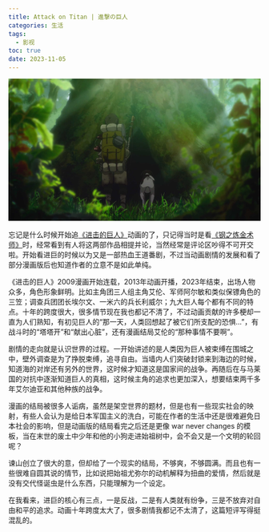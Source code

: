 ```yaml
---
title: Attack on Titan | 進撃の巨人
categories: 生活
tags:
  - 影视
toc: true
date: 2023-11-05
---
```


![](../images/2023/attack-on-titan.jpg)

忘记是什么时候开始追[《进击的巨人》](https://movie.douban.com/subject/23748525/)动画的了，只记得当时是看[《钢之炼金术师》](https://movie.douban.com/subject/3430169/)时，经常看到有人将这两部作品相提并论，当然经常是评论区吵得不可开交啦。开始看进巨的时候以为又是一部热血王道番剧，不过当动画剧情的发展和看了部分漫画版后也知道作者的立意不是如此单纯。

《进击的巨人》2009漫画开始连载，2013年动画开播，2023年结束，出场人物众多，角色形象鲜明。比如主角团三人组主角艾伦、军师阿尔敏和类似保镖角色的三笠；调查兵团团长埃尔文、一米六的兵长利威尔；九大巨人每个都有不同的特点。十年的跨度很大，很多情节现在我也都记不清了，不过动画贡献的许多梗却一直为人们熟知，有初见巨人的“那一天，人类回想起了被它们所支配的恐惧...”，有战斗时的“塔塔开”和“献出心脏”，还有漫画结局艾伦的“那种事情不要啊”。

剧情的走向就是认识世界的过程。一开始讲述的是人类因为巨人被束缚在围城之中，壁外调查是为了挣脱束缚，追寻自由。当墙内人们突破封锁来到海边的时候，知道海的对岸还有另外的世界，这时候才知道这是国家间的战争。再随后在与马莱国的对抗中逐渐知道巨人的真相，这时候主角的追求也更加深入，想要结束两千多年艾尔迪亚和其他种族的战争。

漫画的结局被很多人诟病，虽然是架空世界的题材，但是也有一些现实社会的映射，有些人会认为是给日本军国主义的洗白，可能在作者的生活中还是很难避免日本社会的影响，但是动画版的结局看完之后还是更像 war never changes 的模板，当在末世的废土中少年和他的小狗走进始祖树中，会不会又是一个文明的轮回呢？

谏山创立了很大的意，但却给了一个现实的结局，不够爽，不够圆满。而且也有一些很难自圆其说的情节，比如说把始祖尤弥尔的动机解释为扭曲的爱情，然后就是没有交代怪诞虫是什么东西，只能理解为一个设定。

在我看来，进巨的核心有三点，一是反战，二是有人类就有纷争，三是不放弃对自由和平的追求。动画十年跨度太大了，很多剧情我都记不太清了，这篇短评写得挺混乱的。

